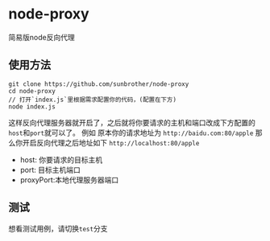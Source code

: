 # node-proxy
简易版node反向代理

## 使用方法

```
git clone https://github.com/sunbrother/node-proxy
cd node-proxy
// 打开`index.js`里根据需求配置你的代码，(配置在下方)
node index.js
```
这样反向代理服务器就开启了，之后就将你要请求的主机和端口改成下方配置的`host`和`port`就可以了。
例如
原本你的请求地址为 `http://baidu.com:80/apple`
那么你开启反向代理之后地址如下
`http://localhost:80/apple`

- host: 你要请求的目标主机
- port: 目标主机端口
- proxyPort:本地代理服务器端口


## 测试

想看测试用例，请切换`test`分支